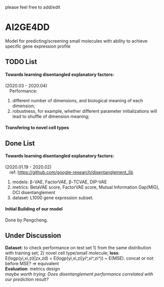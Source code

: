 please feel free to add/edit  
# AI2GE4DD
Model for predicting/screening small molecules with ability to achieve specific gene expression profile  

## TODO List
#### **Towards learning disentangled explanatory factors:**   
(2020.03 - 2020.04)    
&emsp;Performance:  
1. different number of dimensions, and biological meaning of each dimension;  
2. robustness, for example, whether different parameter initializations will lead to shuffle of dimension meaning;    

#### **Transfering to novel cell types**  

## Done List  
#### **Towards learning disentangled explanatory factors:**   
(2020.01.19 - 2020.02)  
&emsp;ref: https://github.com/google-research/disentanglement_lib  
1. models: β-VAE, FactorVAE, β-TCVAE, DIP-VAE
2. metrics: BetaVAE score, FactorVAE score, Mutual Information Gap(MIG), DCI disentanglement
3. dataset: L1000 gene expression subset.  

#### **Initial Building of our model**    
Done by Pengcheng.  

## Under Discussion
**Dataset**: to check performance on test set 1) from the same distribution with training set; 2) novel cell type/small molecule;
**loss**: E(logp(yi,xi,zi)|zx,zd) = E(logp(yi,xi,zi|yi^,xi^,zi^)) ~ E(MSE). concat or not before MSE?  => equivalent  
**Evaluation**: metrics design    
*maybe worth trying: Does disentanglement performance correlated with our prediction result?*
